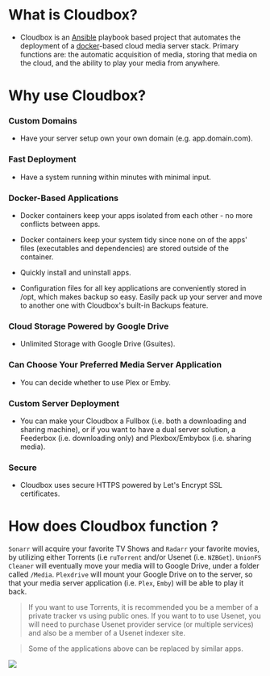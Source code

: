 # What is Cloudbox?

- Cloudbox is an [Ansible](https://www.ansible.com/how-ansible-works) playbook based project that automates the deployment of a [docker](https://www.docker.com/what-container)-based cloud media server stack. Primary functions are: the automatic acquisition of media, storing that media on the cloud, and the ability to play your media from anywhere. 


# Why use Cloudbox? 

### Custom Domains

- Have your server setup own your own domain (e.g. app.domain.com).

### Fast Deployment

- Have a system running within minutes with minimal input. 

### Docker-Based Applications

- Docker containers keep your apps isolated from each other - no more conflicts between apps. 

- Docker containers keep your system tidy since none on of the apps' files (executables and dependencies) are stored outside of the container. 

- Quickly install and uninstall apps. 

- Configuration files for all key applications are conveniently stored in /opt, which makes backup so easy. Easily pack up your server and move to another one with Cloudbox's built-in Backups feature. 


### Cloud Storage Powered by Google Drive

- Unlimited Storage with Google Drive (Gsuites). 

 
### Can Choose Your Preferred Media Server Application

- You can decide whether to use Plex or Emby.

### Custom Server Deployment

- You can make your Cloudbox a Fullbox (i.e. both a downloading and sharing machine), or if you want to have a dual server solution, a Feederbox (i.e. downloading only) and Plexbox/Embybox (i.e. sharing media).

### Secure

- Cloudbox uses secure HTTPS powered by Let's Encrypt SSL certificates.


# How does Cloudbox function ?




`Sonarr` will acquire your favorite TV Shows and `Radarr` your favorite movies, by utilizing either Torrents (i.e `ruTorrent` and/or Usenet (i.e. `NZBGet`). `UnionFS Cleaner` will eventually move your media will to Google Drive, under a folder called `/Media`. `Plexdrive` will mount your Google Drive on to the server, so that your media server application (i.e. `Plex`, `Emby`) will be able to play it back. 

> If you want to use Torrents, it is recommended you be a member of a private tracker vs using public ones. If you want to to use Usenet, you will need to purchase Usenet provider service (or multiple services) and also be a member of a Usenet indexer site. 

> Some of the applications above can be replaced by similar apps. 


![](http://i.imgur.com/xVR28pn.png)


